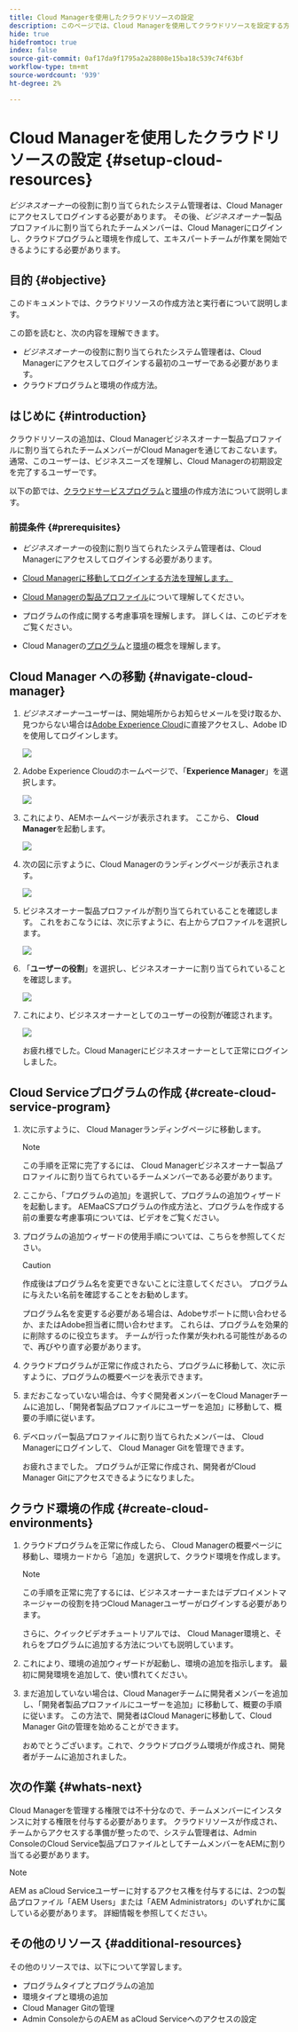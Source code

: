 ```yaml
---
title: Cloud Managerを使用したクラウドリソースの設定
description: このページでは、Cloud Managerを使用してクラウドリソースを設定する方法について説明します
hide: true
hidefromtoc: true
index: false
source-git-commit: 0af17da9f1795a2a28808e15ba18c539c74f63bf
workflow-type: tm+mt
source-wordcount: '939'
ht-degree: 2%

---
```


# Cloud Managerを使用したクラウドリソースの設定 {#setup-cloud-resources}

*ビジネスオーナー*&#x200B;の役割に割り当てられたシステム管理者は、Cloud Managerにアクセスしてログインする必要があります。 その後、*ビジネスオーナー*&#x200B;製品プロファイルに割り当てられたチームメンバーは、Cloud Managerにログインし、クラウドプログラムと環境を作成して、エキスパートチームが作業を開始できるようにする必要があります。

## 目的 {#objective}

このドキュメントでは、クラウドリソースの作成方法と実行者について説明します。

この節を読むと、次の内容を理解できます。

* *ビジネスオーナー*&#x200B;の役割に割り当てられたシステム管理者は、Cloud Managerにアクセスしてログインする最初のユーザーである必要があります。
* クラウドプログラムと環境の作成方法。

## はじめに {#introduction}

クラウドリソースの追加は、Cloud Managerビジネスオーナー製品プロファイルに割り当てられたチームメンバーがCloud Managerを通じておこないます。 通常、このユーザーは、ビジネスニーズを理解し、Cloud Managerの初期設定を完了するユーザーです。

以下の節では、[クラウドサービスプログラム](#create-cloud-service-program)と[環境](#create-cloud-environments)の作成方法について説明します。

### 前提条件 {#prerequisites}

* *ビジネスオーナー*&#x200B;の役割に割り当てられたシステム管理者は、Cloud Managerにアクセスしてログインする必要があります。

* [Cloud Managerに移動してログインする方法を理解します。](https://experienceleague.adobe.com/docs/experience-manager-cloud-service/onboarding/what-is-required/navigate-to-cloud-manager.html?lang=en)

* [Cloud Managerの製品プロファイル](https://experienceleague.adobe.com/docs/experience-manager-cloud-service/onboarding/onboarding-concepts/aem-cs-team-product-profiles.html?lang=en#cloud-manager-product-profiles)について理解してください。

* プログラムの作成に関する考慮事項を理解します。 詳しくは、このビデオをご覧ください。

* Cloud Managerの[プログラム](https://experienceleague.adobe.com/docs/experience-manager-cloud-service/onboarding/getting-access/understand-program-types.html?lang=en)と[環境](https://experienceleague.adobe.com/docs/experience-manager-cloud-service/implementing/using-cloud-manager/manage-environments.html?lang=ja)の概念を理解します。

## Cloud Manager への移動 {#navigate-cloud-manager}

1. *ビジネスオーナー*&#x200B;ユーザーは、開始場所からお知らせメールを受け取るか、見つからない場合は[Adobe Experience Cloud](https://experience.adobe.com/#/@ccs/home)に直接アクセスし、Adobe IDを使用してログインします。

   ![](/help/onboarding/onboarding-journey/assets/setup-resources1.png)

1. Adobe Experience Cloudのホームページで、「**Experience Manager**」を選択します。

   ![](/help/onboarding/onboarding-journey/assets/setup-resources2.png)

1. これにより、AEMホームページが表示されます。 ここから、 **Cloud Manager**&#x200B;を起動します。

   ![](/help/onboarding/onboarding-journey/assets/setup-resources3.png)

1. 次の図に示すように、Cloud Managerのランディングページが表示されます。

   ![](/help/onboarding/onboarding-journey/assets/setup-resources4.png)

1. ビジネスオーナー製品プロファイルが割り当てられていることを確認します。 これをおこなうには、次に示すように、右上からプロファイルを選択します。

   ![](/help/onboarding/onboarding-journey/assets/setup-resources5.png)

1. 「**ユーザーの役割**」を選択し、ビジネスオーナーに割り当てられていることを確認します。

   ![](/help/onboarding/onboarding-journey/assets/setup-resources6.png)

1. これにより、ビジネスオーナーとしてのユーザーの役割が確認されます。

   ![](/help/onboarding/onboarding-journey/assets/setup-resources7.png)

   お疲れ様でした。Cloud Managerにビジネスオーナーとして正常にログインしました。

## Cloud Serviceプログラムの作成 {#create-cloud-service-program}


1. 次に示すように、 Cloud Managerランディングページに移動します。

   >[!NOTE]
   >この手順を正常に完了するには、 Cloud Managerビジネスオーナー製品プロファイルに割り当てられているチームメンバーである必要があります。

1. ここから、「プログラムの追加」を選択して、プログラムの追加ウィザードを起動します。 AEMaaCSプログラムの作成方法と、プログラムを作成する前の重要な考慮事項については、ビデオをご覧ください。

1. プログラムの追加ウィザードの使用手順については、こちらを参照してください。

   >[!CAUTION]
   >作成後はプログラム名を変更できないことに注意してください。 プログラムに与えたい名前を確認することをお勧めします。

   プログラム名を変更する必要がある場合は、Adobeサポートに問い合わせるか、またはAdobe担当者に問い合わせます。 これらは、プログラムを効果的に削除するのに役立ちます。 チームが行った作業が失われる可能性があるので、再びやり直す必要があります。

1. クラウドプログラムが正常に作成されたら、プログラムに移動して、次に示すように、プログラムの概要ページを表示できます。

1. まだおこなっていない場合は、今すぐ開発者メンバーをCloud Managerチームに追加し、「開発者製品プロファイルにユーザーを追加」に移動して、概要の手順に従います。

1. デベロッパー製品プロファイルに割り当てられたメンバーは、 Cloud Managerにログインして、 Cloud Manager Gitを管理できます。


   お疲れさまでした。 プログラムが正常に作成され、開発者がCloud Manager Gitにアクセスできるようになりました。


## クラウド環境の作成 {#create-cloud-environments}

1. クラウドプログラムを正常に作成したら、 Cloud Managerの概要ページに移動し、環境カードから「追加」を選択して、クラウド環境を作成します。

   >[!NOTE]
   >この手順を正常に完了するには、ビジネスオーナーまたはデプロイメントマネージャーの役割を持つCloud Managerユーザーがログインする必要があります。

   さらに、クイックビデオチュートリアルでは、 Cloud Manager環境と、それらをプログラムに追加する方法についても説明しています。

1. これにより、環境の追加ウィザードが起動し、環境の追加を指示します。 最初に開発環境を追加して、使い慣れてください。

1. まだ追加していない場合は、Cloud Managerチームに開発者メンバーを追加し、「開発者製品プロファイルにユーザーを追加」に移動して、概要の手順に従います。 この方法で、開発者はCloud Managerに移動して、Cloud Manager Gitの管理を始めることができます。


   おめでとうございます。これで、クラウドプログラム環境が作成され、開発者がチームに追加されました。

## 次の作業 {#whats-next}

Cloud Managerを管理する権限では不十分なので、チームメンバーにインスタンスに対する権限を付与する必要があります。 クラウドリソースが作成され、チームからアクセスする準備が整ったので、システム管理者は、Admin ConsoleのCloud Service製品プロファイルとしてチームメンバーをAEMに割り当てる必要があります。

>[!NOTE]
>AEM as aCloud Serviceユーザーに対するアクセス権を付与するには、2つの製品プロファイル「AEM Users」または「AEM Administrators」のいずれかに属している必要があります。 詳細情報を参照してください。

## その他のリソース {#additional-resources}

その他のリソースでは、以下について学習します。

* プログラムタイプとプログラムの追加
* 環境タイプと環境の追加
* Cloud Manager Gitの管理
* Admin ConsoleからのAEM as aCloud Serviceへのアクセスの設定
